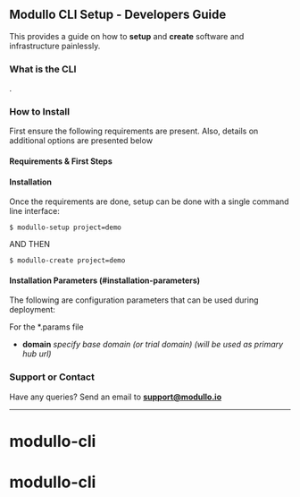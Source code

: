 ## Modullo CLI Setup - Developers Guide

This provides a guide on how to **setup** and **create** software and infrastructure painlessly.

### What is the CLI

.


### How to Install

First ensure the following requirements are present. Also, details on additional options are presented below

#### Requirements & First Steps

<!-- Please ensure the following are installed and running on your local or deployment machine:
- Terraform [Installation / Documentation](https://www.terraform.io/)
- Ansible [Installation / Documentation](https://docs.ansible.com/ansible/latest/network/getting_started/first_playbook.html)
- AWS Account & Access Credentials (with sufficient permissions) [IAM Key ID & Secret](https://docs.aws.amazon.com/IAM/latest/UserGuide/id_credentials_access-keys.html)
- Passlib Python Library


Then create the following (3) **parameter** and **variable** files with exactly the same name your Project ID (e.g. demo):
- Master Parameter File [projects/demo/demo.params](#)
- Terraform Variable File [projects/demo/demo.tfvars](#)
- Ansible Parameter File [ansible/vars/demo.yml](#)

For a full list of  **parameter** and **variable**, [see Installation Parameters below](#installation-parameters) -->

#### Installation

Once the requirements are done, setup can be done with a single command line interface:

```
$ modullo-setup project=demo
```

AND THEN

```
$ modullo-create project=demo
```

#### Installation Parameters (#installation-parameters)

The following are configuration parameters that can be used during deployment:

For the *.params file
- **domain** _specify base domain (or trial domain) (will be used as primary hub url)_
<!-- - **project** _specify Project ID (like a business slug such as clientabc)_
- **trial** _specify if deploying trial mode is true or not (standalone mode) (default is true)_
- **email** _specify default administrative email address to be sent setup confirmation_
- **setup_root** _specify local machine path for deploy code (e.g./Users/ifeoluwa/Downloads/dorcas-setup)_
- **git_user** _specify Github user name to pull base Dorcas Code from repository_
- **git_pass** _specify Github password or token to pull base Dorcas Code from repository_
- **partner_name** _specify a title for the account or partner (100 alphanumeric characters maximum)_
- **partner_slug** _specify a short slug for the account or partner, e.g abc-limited (only alphaumeric and hyphens are allowed)_
- **partner_logo_url** _specify absolute URL for the account logo_
- **use-db-host** _host.mysqlinstance.com (allows specification of existing database host)_
- **provider** _specify which IAAS / PAAS provider to use for deployment (default is aws)_ -->

<!-- For the *.tfvars file:
    - **domain** _specify base domain (or trial domain) (will be used as primary hub url)_
    - **access_key** _specity AWS Access Key ID for resource deployment_
    - **secret_key** _specity AWS Access Key Secret for resource deployment_
    - **region** _specity AWS Region for resource deployment_
    - **route53_zone** _specity AWS Route 53 Zone ID for DNS Management_

For the *.yml file:
    - **php_cgi** _specify PHP CGI Processor for the installed PHP version_
    - **php_ini_path** _specify PHP INI path for the installed PHP version_
    - **php_packages_list** _specify PHP packages/extentions for the installed PHP version_
    - **system_software** _specify Linux (Ubuntu) OS packages to pre-install_ -->


### Support or Contact

Have any queries? Send an email to **support@modullo.io** <!--or [visit the website](https://dorcas.io) and we’ll help you.-->

---
# modullo-cli
# modullo-cli
